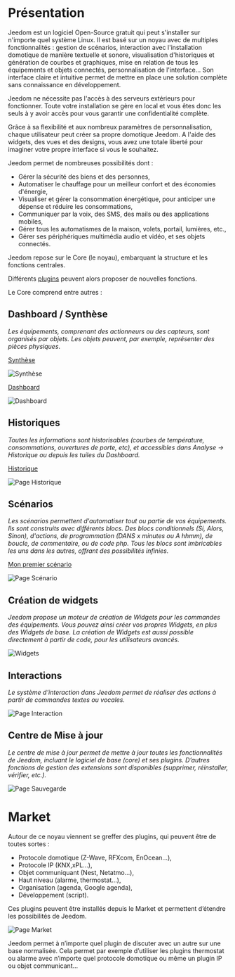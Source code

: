 # Présentation

Jeedom est un logiciel Open-Source gratuit qui peut s'installer sur n'importe quel système Linux. Il est basé sur un noyau avec de multiples fonctionnalités : gestion de scénarios, interaction avec l'installation domotique de manière textuelle et sonore, visualisation d'historiques et génération de courbes et graphiques, mise en relation de tous les équipements et objets connectés, personnalisation de l'interface... Son interface claire et intuitive permet de mettre en place une solution complète sans connaissance en développement.

Jeedom ne nécessite pas l'accès à des serveurs extérieurs pour fonctionner. Toute votre installation se gère en local et vous êtes donc les seuls à y avoir accès pour vous garantir une confidentialité complète.

Grâce à sa flexibilité et aux nombreux paramètres de personnalisation, chaque utilisateur peut créer sa propre domotique Jeedom. A l'aide des widgets, des vues et des designs, vous avez une totale liberté pour imaginer votre propre interface si vous le souhaitez.

Jeedom permet de nombreuses possibilités dont :

- Gérer la sécurité des biens et des personnes,
- Automatiser le chauffage pour un meilleur confort et des économies d'énergie,
- Visualiser et gérer la consommation énergétique, pour anticiper une dépense et réduire les consommations,
- Communiquer par la voix, des SMS, des mails ou des applications mobiles,
- Gérer tous les automatismes de la maison, volets, portail, lumières, etc.,
- Gérer ses périphériques multimédia audio et vidéo, et ses objets connectés.


Jeedom repose sur le Core (le noyau), embarquant la structure et les fonctions centrales.

Différents [plugins](https://market.jeedom.com) peuvent alors proposer de nouvelles fonctions.

Le Core comprend entre autres :

## Dashboard / Synthèse

*Les équipements, comprenant des actionneurs ou des capteurs, sont organisés par objets. Les objets peuvent, par exemple, représenter des pièces physiques*.

[Synthèse](/fr_FR/core/4.1/overview)

![Synthèse](images/doc-presentation-synthese.jpg)

[Dashboard](/fr_FR/core/4.1/dashboard)

![Dashboard](images/doc-presentation-dashboard.jpg)


## Historiques

*Toutes les informations sont historisables (courbes de température, consommations, ouvertures de porte, etc), et accessibles dans Analyse → Historique ou depuis les tuiles du Dashboard.*

[Historique](/fr_FR/core/4.1/history)

![Page Historique](images/doc-presentation-historique.jpg)

## Scénarios

*Les scénarios permettent d'automatiser tout ou partie de vos équipements. Ils sont construits avec différents blocs. Des blocs conditionnels (Si, Alors, Sinon), d'actions, de programmation (DANS x minutes ou A hhmm), de boucle, de commentaire, ou de code php. Tous les blocs sont imbricables les uns dans les autres, offrant des possibilités infinies.*

[Mon premier scénario](/fr_FR/concept/#tocAnchor-4)

![Page Scénario](images/doc-presentation-scenario.jpg)

## Création de widgets

*Jeedom propose un moteur de création de Widgets pour les commandes des équipements. Vous pouvez ainsi créer vos propres Widgets, en plus des Widgets de base. La création de Widgets est aussi possible directement à partir de code, pour les utilisateurs avancés.*

![Widgets](images/doc-presentation-widgets.jpg)

## Interactions

*Le système d’interaction dans Jeedom permet de réaliser des actions à partir de commandes textes ou vocales.*

![Page Interaction](images/doc-presentation-interaction.jpg)

## Centre de Mise à jour

*Le centre de mise à jour permet de mettre à jour toutes les fonctionnalités de Jeedom, incluant le logiciel de base (core) et ses plugins. D’autres fonctions de gestion des extensions sont disponibles (supprimer, réinstaller, vérifier, etc.).*

![Page Sauvegarde](images/doc-presentation-update.jpg)


# Market

Autour de ce noyau viennent se greffer des plugins, qui peuvent être de toutes sortes :

-   Protocole domotique (Z-Wave, RFXcom, EnOcean…),
-   Protocole IP (KNX,xPL…),
-   Objet communiquant (Nest, Netatmo…),
-   Haut niveau (alarme, thermostat…),
-   Organisation (agenda, Google agenda),
-   Développement (script).

Ces plugins peuvent être installés depuis le Market et permettent d’étendre les possibilités de Jeedom.

![Page Market](images/doc-presentation-market.jpg)

Jeedom permet à n’importe quel plugin de discuter avec un autre sur une base normalisée. Cela permet par exemple d’utiliser les plugins thermostat ou alarme avec n’importe quel protocole domotique ou même un plugin IP ou objet communicant…

